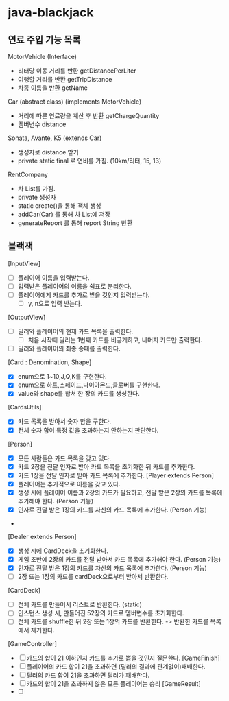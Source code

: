 # java-blackjack

## 연료 주입 기능 목록

MotorVehicle (Interface)

- 리터당 이동 거리를 반환 getDistancePerLiter
- 여행할 거리를 반환 getTripDistance
- 차종 이름을 반환 getName

Car (abstract class) (implements MotorVehicle)

- 거리에 따른 연료량을 계산 후 반환 getChargeQuantity
- 멤버변수 distance

Sonata, Avante, K5 (extends Car)

- 생성자로 distance 받기
- private static final 로 연비를 가짐. (10km/리터, 15, 13)

RentCompany

- 차 List를 가짐.
- private 생성자
- static create()을 통해 객체 생성
- addCar(Car) 를 통해 차 List에 저장
- generateReport 를 통해 report String 반환

## 블랙잭

[InputView]
-[ ] 플레이어 이름을 입력받는다.
-[ ] 입력받은 플레이어의 이름을 쉼표로 분리한다.
-[ ] 플레이어에게 카드를 추가로 받을 것인지 입력받는다.
    -[ ] y, n으로 입력 받는다.

[OutputView]
-[ ] 딜러와 플레이어의 현재 카드 목록을 출력한다.
    -[ ] 처음 시작때 딜러는 1번째 카드를 비공개하고, 나머지 카드만 출력한다.
-[ ] 딜러와 플레이어의 최종 승패를 출력한다.

[Card : Denomination, Shape]
- [x] enum으로 1~10,J,Q,K를 구현한다.
- [x] enum으로 하트,스페이드,다이아몬드,클로버를 구현한다.
- [x] value와 shape를 합쳐 한 장의 카드를 생성한다.

[CardsUtils]
- [x] 카드 목록을 받아서 숫자 합을 구한다.
- [x] 전체 숫자 합이 특정 값을 초과하는지 안하는지 판단한다.

[Person]
- [x] 모든 사람들은 카드 목록을 갖고 있다.
- [x] 카드 2장을 전달 인자로 받아 카드 목록을 초기화한 뒤 카드를 추가한다.
- [x] 카드 1장을 전달 인자로 받아 카드 목록에 추가한다.
[Player extends Person]
- [x] 플레이어는 추가적으로 이름을 갖고 있다.
- [x] 생성 시에 플레이어 이름과 2장의 카드가 필요하고, 전달 받은 2장의 카드를 목록에 추가해야 한다. (Person 기능)
- [x] 인자로 전달 받은 1장의 카드를 자신의 카드 목록에 추가한다. (Person 기능)
- 
[Dealer extends Person]
- [x] 생성 시에 CardDeck을 초기화한다.
- [x] 게임 초반에 2장의 카드를 전달 받아서 카드 목록에 추가해야 한다. (Person 기능)
- [x] 인자로 전달 받은 1장의 카드를 자신의 카드 목록에 추가한다. (Person 기능)
- [ ] 2장 또는 1장의 카드를 cardDeck으로부터 받아서 반환한다.

[CardDeck]
- [ ] 전체 카드를 만들어서 리스트로 반환한다. (static)
- [ ] 인스턴스 생성 시, 만들어진 52장의 카드로 멤버변수를 초기화한다.
- [ ] 전체 카드를 shuffle한 뒤 2장 또는 1장의 카드를 반환한다. -> 반환한 카드를 목록에서 제거한다.

[GameController]
- [ ] 카드의 합이 21 이하인지 카드를 추가로 뽑을 것인지 질문한다. 
[GameFinish]
- [ ] 플레이어의 카드 합이 21을 초과하면 (딜러의 결과에 관계없이)패배한다.
- [ ] 딜러의 카드 합이 21을 초과하면 딜러가 패배한다.
- [ ] 카드의 합이 21을 초과하지 않은 모든 플레이어는 승리
[GameResult]
-[ ]
